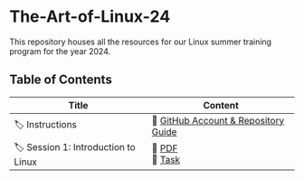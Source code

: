# The-Art-of-Linux-24

This repository houses all the resources for our Linux summer training program for the year 2024.

## Table of Contents

| Title                | Content                                                                                              |
| -------------------- | ---------------------------------------------------------------------------------------------------- |
| :label: Instructions | :pushpin: [GitHub Account & Repository Guide](./GitHub%20Account%20&%20Repository%20Guide/README.md) |
| :label: Session 1: Introduction to Linux | :pushpin: [PDF](./Session%201/Session%201.pdf) <br> :pushpin: [Task](./Session%201/README.md)|


